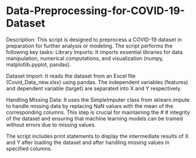 # Data-Preprocessing-for-COVID-19-Dataset
Description:
This script is designed to preprocess a COVID-19 dataset in preparation for further analysis or modeling. The script performs the following key tasks:
Library Imports: It imports essential libraries for data manipulation, numerical computations, and visualization (numpy, matplotlib.pyplot, pandas).

Dataset Import: It reads the dataset from an Excel file (Covid_Data_new.xlsx) using pandas. The independent variables (features) and dependent variable (target) are separated into X and Y respectively.

Handling Missing Data: It uses the SimpleImputer class from sklearn.impute to handle missing data by replacing NaN values with the mean of the corresponding columns. This step is crucial for maintaining the # # integrity of the dataset and ensuring that machine learning models can be trained without errors due to missing values.

The script includes print statements to display the intermediate results of X and Y after loading the dataset and after handling missing values in specified columns.

